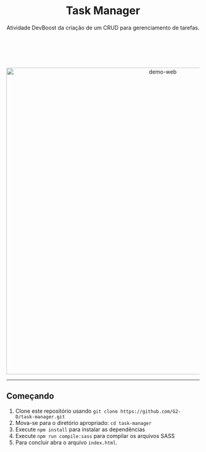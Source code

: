 <h1 align="center">
Task Manager
</h1>

<p align="center">Atividade DevBoost da criação de um CRUD para gerenciamento de tarefas.</p>
<br><br><br><br>
<div>
  <p align="center">
    <img src="https://i.imgur.com/JtJYka7.png" alt="demo-web" width="800">
  <p align="center">
</div>

<hr />

## Começando

1. Clone este repositório usando `git clone https://github.com/G2-D/task-manager.git`
2. Mova-se para o diretório apropriado: `cd task-manager` <br />
3. Execute `npm install` para instalar as dependências <br />
4. Execute `npm run compile:sass` para compilar os arquivos SASS <br />
5. Para concluir abra o arquivo `index.html`.
